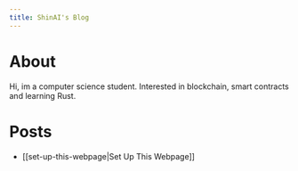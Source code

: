 ```yaml
---
title: ShinAI's Blog
---
```

# About

Hi, im a computer science student. Interested in blockchain, smart contracts and learning Rust.

# Posts
- [[set-up-this-webpage|Set Up This Webpage]]